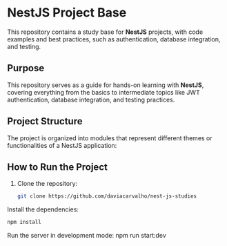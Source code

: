 # NestJS Project Base

This repository contains a study base for **NestJS** projects, with code examples and best practices, such as authentication, database integration, and testing.

## Purpose

This repository serves as a guide for hands-on learning with **NestJS**, covering everything from the basics to intermediate topics like JWT authentication, database integration, and testing practices.

## Project Structure

The project is organized into modules that represent different themes or functionalities of a NestJS application:

## How to Run the Project

1. Clone the repository:
   ```bash
   git clone https://github.com/daviacarvalho/nest-js-studies
   ```

Install the dependencies:

```bash
npm install
```

Run the server in development mode:
npm run start:dev
